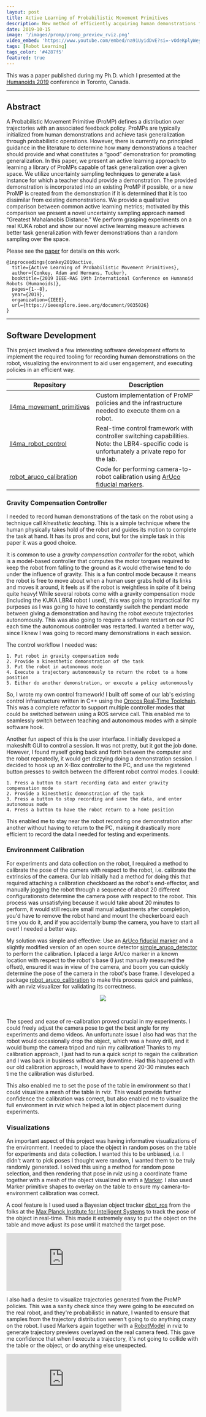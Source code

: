 ```yaml
---
layout: post
title: Active Learning of Probabilistic Movement Primitives
description: New method of efficiently acquiring human demonstrations for robot manipulation tasks.
date: 2019-10-15
image: '/images/promp/promp_preview_rviz.png'
video_embed: 'https://www.youtube.com/embed/na91UyidDvE?si=-vOdeKplyWey6Ite'
tags: [Robot Learning]
tags_color: '#4287f5'
featured: true
---
```

This was a paper published during my Ph.D. which I presented at the [Humanoids 2019](http://humanoids2019.loria.fr) conference in Toronto, Canada.

***

## Abstract

A Probabilistic Movement Primitive (ProMP) defines a distribution over trajectories with an associated feedback policy. ProMPs are typically initialized from human demonstrations and achieve task generalization through probabilistic operations. However, there is currently no principled guidance in the literature to determine how many demonstrations a teacher should provide and what constitutes a “good” demonstration for promoting generalization. In this paper, we present an active learning approach to learning a library of ProMPs capable of task generalization over a given space. We utilize uncertainty sampling techniques to generate a task instance for which a teacher should provide a demonstration. The provided demonstration is incorporated into an existing ProMP if possible, or a new ProMP is created from the demonstration if it is determined that it is too dissimilar from existing demonstrations. We provide a qualitative comparison between common active learning metrics; motivated by this comparison we present a novel uncertainty sampling approach named “Greatest Mahalanobis Distance.” We perform grasping experiments on a real KUKA robot and show our novel active learning measure achieves better task generalization with fewer demonstrations than a random sampling over the space.

Please see the [paper](https://ieeexplore.ieee.org/document/9035026) for details on this work.

```
@inproceedings{conkey2019active,
  title={Active Learning of Probabilistic Movement Primitives},
  author={Conkey, Adam and Hermans, Tucker},
  booktitle={2019 IEEE-RAS 19th International Conference on Humanoid Robots (Humanoids)},
  pages={1--8},
  year={2019},
  organization={IEEE},
  url={https://ieeexplore.ieee.org/document/9035026}
}
```

***

## Software Development

This project involved a few interesting software development efforts to implement the required tooling for recording human demonstrations on the robot, visualizing the environment to aid user engagement, and executing policies in an efficient way.

| Repository | Description |
|------------|-------------|
| [ll4ma_movement_primitives](https://bitbucket.org/robot-learning/ll4ma_movement_primitives/src/master/) | Custom implementation of ProMP policies and the infrastructure needed to execute them on a robot. |
| [ll4ma_robot_control](https://bitbucket.org/robot-learning/ll4ma_robot_control/src/main/) | Real-time control framework with controller switching capabilities. Note: the LBR4-specific code is unfortunately a private repo for the lab. |
| [robot_aruco_calibration](https://bitbucket.org/robot-learning/robot_aruco_calibration/src/main/) | Code for performing camera-to-robot calibration using [ArUco fiducial markers](https://www.uco.es/investiga/grupos/ava/portfolio/aruco/). |

### Gravity Compensation Controller 

I needed to record human demonstrations of the task on the robot using a technique call _kinesthetic teaching_. This is a simple technique where the human physically takes hold of the robot and guides its motion to complete the task at hand. It has its pros and cons, but for the simple task in this paper it was a good choice.  

It is common to use a _gravity compensation controller_ for the robot, which is a model-based controller that computes the motor torques required to keep the robot from falling to the ground as it would otherwise tend to do under the influence of gravity. This is a fun control mode because it means the robot is free to move about when a human user grabs hold of its links and moves it around, it feels as if the robot is weightless in spite of it being quite heavy! While several robots come with a gravity compensation mode (including the KUKA LBR4 robot I used), this was going to impractical for my purposes as I was going to have to constantly switch the pendant mode between giving a demonstration and having the robot execute trajectories autonomously. This was also going to require a software restart on our PC each time the autonomous controller was restarted. I wanted a better way, since I knew I was going to record many demonstrations in each session.

The control workflow I needed was:
```
1. Put robot in gravity compensation mode
2. Provide a kinesthetic demonstration of the task
3. Put the robot in autonomous mode
4. Execute a trajectory autonomously to return the robot to a home position
5. Either do another demonstration, or execute a policy autonomously
```

So, I wrote my own control framework! I built off some of our lab's existing control infrastructure written in C++ using the [Orocos Real-Time Toolchain](https://docs.orocos.org). This was a complete refactor to support multiple controller modes that could be switched between using a ROS service call. This enabled me to seamlessly switch between teaching and autonomous modes with a simple software hook.

Another fun aspect of this is the user interface. I initially developed a makeshift GUI to control a session. It was not pretty, but it got the job done. However, I found myself going back and forth between the computer and the robot repeatedly, it would get dizzying doing a demonstration session. I decided to hook up an X-Box controller to the PC, and use the registered button presses to switch between the different robot control modes. I could:

```
1. Press a button to start recording data and enter gravity compensation mode
2. Provide a kinesthetic demonstration of the task
3. Press a button to stop recording and save the data, and enter autonomous mode
4. Press a button to have the robot return to a home position
```

This enabled me to stay near the robot recording one demonstration after another without having to return to the PC, making it drastically more efficient to record the data I needed for testing and experiments.

### Environnment Calibration

For experiments and data collection on the robot, I required a method to calibrate the pose of the camera with respect to the robot, i.e. calibrate the extrinsics of the camera. Our lab initially had a method for doing this that required attaching a calibration checkboard as the robot's end-effector, and manually jogging the robot through a sequence of about 20 different configurationsto determine the camera pose with respect to the robot. This process was unsatisfying because it would take about 20 minutes to perform, it would still require small manual adjustments after completion, you'd have to remove the robot hand and mount the checkerboard each time you do it, and if you accidentally bump the camera, you have to start all over! I needed a better way.

My solution was simple and effective: Use an [ArUco fiducial marker](https://www.uco.es/investiga/grupos/ava/portfolio/aruco/) and a slightly modified version of an open source detector [simple_aruco_detector](https://github.com/vprooks/simple_aruco_detector) to perform the calibration. I placed a large ArUco marker in a known location with respect to the robot's base (I just manually measured the offset), ensured it was in view of the camera, and boom you can quickly determine the pose of the camera in the robot's base frame. I developed a package [robot_aruco_calibration](https://bitbucket.org/robot-learning/robot_aruco_calibration/src/main/) to make this process quick and painless, with an rviz visualizer for validating its correctness.

<center><img src="/images/promp/lbr4_aruco_calibration.png" style="padding: 0px 0px 30px 0px;"></center>

The speed and ease of re-calibration proved crucial in my experiments. I could freely adjust the camera pose to get the best angle for my experiments and demo videos. An unfortunate issue I also had was that the robot would occasionally drop the object, which was a heavy drill, and it would bump the camera tripod and ruin my calibration! Thanks to my calibration approach, I just had to run a quick script to regain the calibration and I was back in business without any downtime. Had this happened with our old calibration approach, I would have to spend 20-30 minutes each time the calibration was disturbed.

This also enabled me to set the pose of the table in environment so that I could visualize a mesh of the table in rviz. This would provide further confidence the calibration was correct, but also enabled me to visualize the full environment in rviz which helped a lot in object placement during experiments.

### Visualizations

An important aspect of this project was having informative visualizations of the environment. I needed to place the object in random poses on the table for experiments and data collection. I wanted this to be unbiased, i.e. I didn't want to pick poses I thought were random, I wanted them to be truly randomly generated. I solved this using a method for random pose selection, and then rendering that pose in rviz using a coordinate frame together with a mesh of the object visualized in with a [Marker](http://wiki.ros.org/rviz/DisplayTypes/Marker). I also used Marker primitive shapes to overlay on the table to ensure my camera-to-environment calibration was correct.

A cool feature is I used used a Bayesian object tracker [dbot_ros](https://github.com/bayesian-object-tracking/dbot_ros) from the folks at the [Max Planck Institute for Intelligent Systems](https://is.mpg.de/am/research_projects/probabilistic-object-tracking-using-a-depth-camera) to track the pose of the object in real-time. This made it extremely easy to put the object on the table and move adjust its pose until it matched the target pose.


<p><iframe src="https://www.youtube.com/embed/7s2I1kNrZyE?si=11D6P_XfIRoYmWg5" loading="lazy" frameborder="0" allowfullscreen></iframe></p>


I also had a desire to visualize trajectories generated from the ProMP policies. This was a sanity check since they were going to be executed on the real robot, and they're probabilistic in nature, I wanted to ensure that samples from the trajectory distribution weren't going to do anything crazy on the robot. I used Markers again together with a [RobotModel](http://wiki.ros.org/rviz/DisplayTypes/RobotModel) in rviz to generate trajectory previews overlayed on the real camera feed. This gave me confidence that when I execute a trajectory, it's not going to collide with the table or the object, or do anything else unexpected.


<p><iframe src="https://www.youtube.com/embed/CW9NLlCiT2Y?si=XlURKsIzGNMjK_ts" loading="lazy" frameborder="0" allowfullscreen></iframe></p>
 
